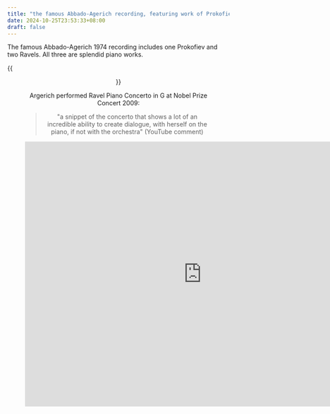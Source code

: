 ```yaml
---
title: "the famous Abbado-Agerich recording, featuring work of Prokofiev and Ravel"
date: 2024-10-25T23:53:33+08:00
draft: false
---
```


The famous Abbado-Agerich 1974 recording includes one Prokofiev and two Ravels. All three are splendid piano works.

{{<figure align="center" src="/art/prokofiev_abbado_argerich.jpeg" caption="" width="100%">}}

Argerich performed Ravel Piano Concerto in G at Nobel Prize Concert 2009:

> "a snippet of the concerto that shows a lot of an incredible ability to create dialogue, with herself on the piano, if not with the orchestra" (YouTube comment)

<iframe align="centre" width="800" height="600" src="https://www.youtube.com/embed/BlLd1NyMrm4?si=ZILYKYW4v96dmZBM" title="YouTube video player" frameborder="0" allow="accelerometer; autoplay; clipboard-write; encrypted-media; gyroscope; picture-in-picture; web-share" referrerpolicy="strict-origin-when-cross-origin" allowfullscreen></iframe>
